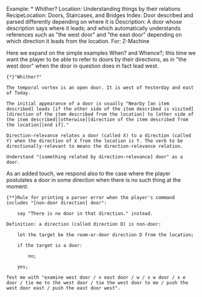 Example: * Whither?
Location: Understanding things by their relations
RecipeLocation: Doors, Staircases, and Bridges
Index: Door described and parsed differently depending on where it is
Description: A door whose description says where it leads; and which automatically understands references such as "the west door" and "the east door" depending on which direction it leads from the location.
For: Z-Machine

  
Here we expand on the simple examples When? and Whence?; this time we want the player to be able to refer to doors by their directions, as in "the west door" when the door in question does in fact lead west.

  

``` inform7
{*}"Whither?"

The temporal vortex is an open door. It is west of Yesterday and east of Today.

The initial appearance of a door is usually "Nearby [an item described] leads [if the other side of the item described is visited][direction of the item described from the location] to [other side of the item described][otherwise][direction of the item described from the location][end if]."

Direction-relevance relates a door (called X) to a direction (called Y) when the direction of X from the location is Y. The verb to be directionally-relevant to means the direction-relevance relation.

Understand "[something related by direction-relevance] door" as a door.
```

  
As an added touch, we respond also to the case where the player postulates a door in some direction when there is no such thing at the moment:

  

``` inform7
{**}Rule for printing a parser error when the player's command includes "[non-door direction] door":

	say "There is no door in that direction." instead.

Definition: a direction (called direction D) is non-door:

	let the target be the room-or-door direction D from the location;

	if the target is a door:

		no;

	yes;

Test me with "examine west door / x east door / w / x w door / x e door / tie me to the west door / tie the west door to me / push the west door east / push the east door west".
```


